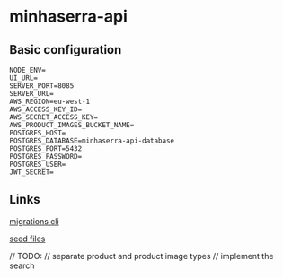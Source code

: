 # minhaserra-api

## Basic configuration

```
NODE_ENV=
UI_URL=
SERVER_PORT=8085
SERVER_URL=
AWS_REGION=eu-west-1
AWS_ACCESS_KEY_ID=
AWS_SECRET_ACCESS_KEY=
AWS_PRODUCT_IMAGES_BUCKET_NAME=
POSTGRES_HOST=
POSTGRES_DATABASE=minhaserra-api-database
POSTGRES_PORT=5432
POSTGRES_PASSWORD=
POSTGRES_USER=
JWT_SECRET=
```

## Links

[migrations cli](https://knexjs.org/guide/migrations.html#migration-cli)

[seed files](https://knexjs.org/guide/migrations.html#seed-files)

// TODO:
// separate product and product image types
// implement the search
